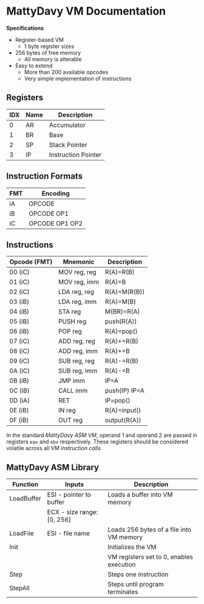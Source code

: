# MattyDavy VM Documentation

**Specifications**
- Register-based VM
	- 1 byte register sizes
- 256 bytes of free memory
	- All memory is alterable
- Easy to extend
	- More than 200 available opcodes
	- Very simple implementation of instructions


## Registers

| IDX	| Name	| Description		|
|-------|-------|-----------------------|
| 0	| AR	| Accumulator		|
| 1	| BR	| Base			|
| 2	| SP	| Stack Pointer		|
| 3	| IP	| Instruction Pointer	|


## Instruction Formats

| FMT	| Encoding	|
|-------|---------------|
| iA	| OPCODE	|
| iB	| OPCODE OP1	|
| iC	| OPCODE OP1 OP2|



## Instructions

| Opcode (FMT)	| Mnemonic	| Description	|
|---------------|---------------|---------------|
| 00 (iC)	| MOV reg, reg	| R(A)=R(B)	|
| 01 (iC)	| MOV reg, imm	| R(A)=B	|
| 02 (iC)	| LDA reg, reg	| R(A)=M(R(B))	|
| 03 (iB)	| LDA reg, imm	| R(A)=M(B)	|
| 04 (iB)	| STA reg	| M(BR)=R(A)	|
| 05 (iB)	| PUSH reg	| push(R(A))	|
| 06 (iB)	| POP reg	| R(A)=pop()	|
| 07 (iC)	| ADD reg, reg	| R(A)+=R(B)	|
| 08 (iC)	| ADD reg, imm	| R(A)+=B	|
| 09 (iC)	| SUB reg, reg	| R(A)-=R(B)	|
| 0A (iC)	| SUB reg, imm	| R(A)-=B	|
| 0B (iB)	| JMP imm	| IP=A		|
| 0C (iB)	| CALL imm	| push(IP) IP=A	|
| 0D (iA)	| RET		| IP=pop()	|
| 0E (iB)	| IN reg	| R(A)=input()	|
| 0F (iB)	| OUT reg	| output(R(A))	|

In the standard *MattyDavy ASM VM*, operand 1 and operand 2 are passed in registers `eax` and `ebx` respectively. These registers should be considered volatile across all *VM instruction calls*.


## MattyDavy ASM Library

| Function	| Inputs			| Description					|
|---------------|-------------------------------|-----------------------------------------------|
| LoadBuffer	| ESI - pointer to buffer	| Loads a buffer into VM memory			|
|		| ECX - size range: [0, 256]	|
| LoadFile	| ESI - file name		| Loads 256 bytes of a file into VM memory	|
| Init		| 				| Initializes the VM
|		|				| VM registers set to 0, enables execution	|
| Step		|				| Steps one instruction				|
| StepAll	|				| Steps until program terminates		|
